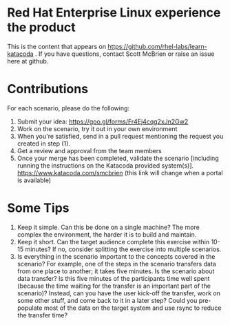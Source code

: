 # Red Hat Enterprise Linux experience the product
This is the content that appears on https://github.com/rhel-labs/learn-katacoda .  If you have questions, contact Scott McBrien or raise an issue here at github.

# Contributions
For each scenario, please do the following:
1. Submit your idea: https://goo.gl/forms/Fr4Ej4cqg2xJn2Gw2
2. Work on the scenario, try it out in your own environment
3. When you're satisfied, send in a pull request mentioning the request you created in step (1).
4. Get a review and approval from the team members
5. Once your merge has been completed, validate the scenario [including running the instructions on the Katacoda provided system(s)].  https://www.katacoda.com/smcbrien (this link will change when a portal is available)

# Some Tips
1. Keep it simple. Can this be done on a single machine? The more complex the environment, the harder it is to build and maintain.
2. Keep it short. Can the target audience complete this exercise within 10-15 minutes? If no, consider splitting the exercise into multiple scenarios.
3. Is everything in the scenario important to the concepts covered in the scenario?  For example, one of the steps in the scenario transfers data from one place to another; it takes five minutes.  Is the scenario about data transfer?  Is this five minutes of the participants time well spent (because the time waiting for the transfer is an important part of the scenario)?  Instead, can you have the user kick-off the transfer, work on some other stuff, and come back to it in a later step?  Could you pre-populate most of the data on the target system and use rsync to reduce the transfer time?
